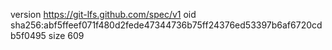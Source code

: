version https://git-lfs.github.com/spec/v1
oid sha256:abf5ffeef071f480d2fede47344736b75ff24376ed53397b6af6720cdb5f0495
size 609
